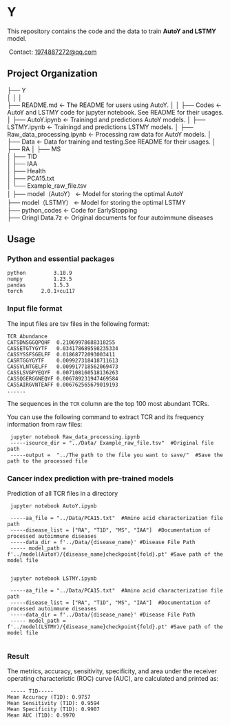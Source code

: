 # Y

This repository contains the code and the data to train **AutoY and LSTMY** model.

​    Contact: 1974887272@qq.com
## Project Organization
├── Y                     
   │
   │
   │     
   ├── README.md                   <- The README for users using AutoY.
   │
   │
   ├── Codes                      <- AutoY and LSTMY code for jupyter notebook. See README for their usages.
   │   ├── AutoY.ipynb              <- Trainingd and predictions AutoY models.
   │   ├── LSTMY.ipynb              <- Trainingd and predictions LSTMY models. 
   │   ├── Raw_data_processing.ipynb     <- Processing raw data for AutoY models.
   │
   ├── Data                       <- Data for training and testing.See README for their usages.
   │   ├── RA
   │   ├── MS                   
   │   ├── TID                     
   │   ├── IAA                   
   │   ├── Health   
   │   ├── PCA15.txt  
   │   └── Example_raw_file.tsv        
   │
   ├── model（AutoY）                <- Model for storing the optimal AutoY  
   ├── model（LSTMY）                <- Model for storing the optimal LSTMY    
   ├── python_codes                 <- Code for EarlyStopping    
   ├── Oringl Data.7z                <- Original documents for four autoimmune diseases    
       
             

## Usage

### Python and essential packages

```
python         3.10.9
numpy          1.23.5
pandas         1.5.3
torch      2.0.1+cu117
```

### Input file format

The input files are tsv files in the following format:

```
TCR	Abundance
CATSDNSGGQPQHF	0.21069978688318255
CASSETGTYGYTF	0.034178689598235334
CASSYSSFSGELFF	0.01868772093003411
CASRTGGYGYTF	0.009927318418711613
CASSVLNTGELFF	0.009917718562069473
CASSLSVGPYEQYF	0.007108160518136263
CASSQGERGGNEQYF	0.006789231947469584
CASSAIRGVNTEAFF	0.006762565679019193
......
```

The sequences in the `TCR` column are the top 100 most abundant TCRs.

You can use the following command to extract TCR and its frequency information from raw files:

```
 jupyter notebook Raw_data_processing.ipynb 
 -----isource_dir = "../Data/ Example_raw_file.tsv"  #Original file path
 -----output =  "../The path to the file you want to save/"  #Save the path to the processed file
```

### Cancer index prediction with pre-trained models

Prediction of all TCR files in a directory

```
 jupyter notebook AutoY.ipynb 
 
 -----aa_file = "../Data/PCA15.txt"  #Amino acid characterization file path
 -----disease_list = ["RA", "T1D", "MS", "IAA"]  #Documentation of processed autoimmune diseases
 -----data_dir = f'../Data/{disease_name}' #Disease File Path
 ----- model_path = f'../model(AutoY)/{disease_name}checkpoint{fold}.pt' #Save path of the model file
 
```
```
 jupyter notebook LSTMY.ipynb 
 
 -----aa_file = "../Data/PCA15.txt"  #Amino acid characterization file path
 -----disease_list = ["RA", "T1D", "MS", "IAA"]  #Documentation of processed autoimmune diseases
 -----data_dir = f'../Data/{disease_name}' #Disease File Path
 ----- model_path = f'../model(LSTMY)/{disease_name}checkpoint{fold}.pt' #Save path of the model file
 
```
### Result

The metrics, accuracy, sensitivity, specificity, and area under the receiver operating characteristic (ROC) curve (AUC), are calculated and printed as:
``` 
 ----- T1D-----
Mean Accuracy (T1D): 0.9757
Mean Sensitivity (T1D): 0.9594
Mean Specificity (T1D): 0.9907
Mean AUC (T1D): 0.9970

```


